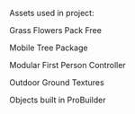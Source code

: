 Assets used in project:


Grass Flowers Pack Free

Mobile Tree Package

Modular First Person Controller

Outdoor Ground Textures


Objects built in ProBuilder